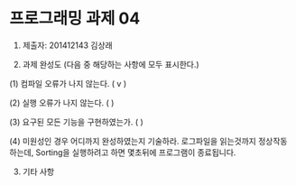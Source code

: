 ﻿# 프로그래밍 과제 04

1. 제출자:   201412143 김상래

2. 과제 완성도 (다음 중 해당하는 사항에 모두 표시한다.)

(1) 컴파일 오류가 나지 않는다. ( v )

(2) 실행 오류가 나지 않는다. (    )

(3) 요구된 모든 기능을 구현하였는가. (     )

(4) 미원성인 경우 어디까지 완성하였는지 기술하라.
 로그파일을 읽는것까지 정상작동하는데, Sorting을 실행하려고 하면 몇초뒤에 프로그램이 종료됩니다.

3. 기타 사항 
